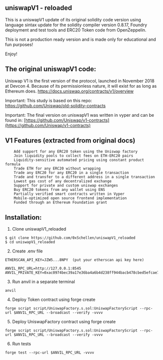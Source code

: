 ## uniswapV1 - reloaded

This is a uniswapV1 update of its original solidity code version using language sintax update for the solidity compiler version 0.8.17, Foundry deployment and test tools and ERC20 Token code from OpenZeppelin.

This is not a production ready version and is made only for educational and fun purposes!

Enjoy!

## The original uniswapV1 code:

Uniswap V1 is the first version of the protocol, launched in November 2018 at Devcon 4. Because of its permissionless nature, it will exist for as long as Ethereum does.
https://docs.uniswap.org/contracts/v1/overview

Important: This study is based on this repo:
https://github.com/Uniswap/old-solidity-contracts

Important: The final version on uniswapV1 was written in vyper and can be found in:
[https://github.com/Uniswap/v1-contracts](https://github.com/Uniswap/v1-contracts)


## V1 Features (extracted from original docs)
        Add support for any ERC20 token using the Uniswap factory
        Join liquidity pools to collect fees on ETH-ERC20 pairs
        Liquidity-sensitive automated pricing using constant product formula
        Trade ETH for any ERC20 without wrapping
        Trade any ERC20 for any ERC20 in a single transaction
        Trade and transfer to a different address in a single transaction
        Lowest gas cost of any decentralized exchange
        Support for private and custom uniswap exchanges
        Buy ERC20 tokens from any wallet using ENS
        Partially verified smart contracts written in Vyper
        Mobile-optimized open source frontend implementation
        Funded through an Ethereum Foundation grant

## Installation:

1. Clone uniswapV1_reloaded
```
$ git clone https://github.com/0xSchellen/uniswapV1_reloaded
$ cd uniswapV1_reloaded
```

2. Create .env file

```
ETHERSCAN_API_KEY=JZW5...8NPY  (put your etherscan api key here)

ANVIL_RPC_URL=http://127.0.0.1:8545
ANVIL_PRIVATE_KEY=0xac0974bec39a17e36ba4a6b4d238ff944bacb478cbed5efcae784d7bf4f2ff80
```

3. Run anvil in a separate terminal

```
anvil
```

4. Deploy Token contract using forge create

```
forge script script/UniswapFactory.s.sol:UniswapFactoryScript --rpc-url $ANVIL_RPC_URL --broadcast --verify -vvvv
```

5. Deploy UniswapFactory contract using forge create
```
forge script script/UniswapFactory.s.sol:UniswapFactoryScript --rpc-url $ANVIL_RPC_URL --broadcast --verify -vvvv
```

6. Run tests
```
forge test --rpc-url $ANVIL_RPC_URL -vvvv
```
